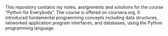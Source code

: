 This repository contains my notes, assignments and solutions for the course “Python for Everybody”. The course is offered on coursera.org. It introduced fundamental programming concepts including data structures, networked application program interfaces, and databases, using the Python programming language. 
